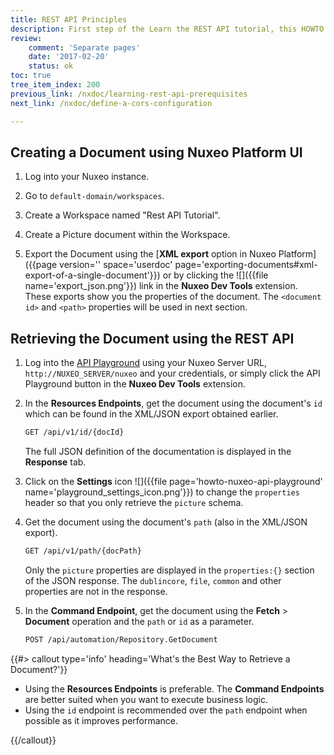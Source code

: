 ```yaml
---
title: REST API Principles
description: First step of the Learn the REST API tutorial, this HOWTO makes you practice some basic content management operations through the REST API.
review:
    comment: 'Separate pages'
    date: '2017-02-20'
    status: ok
toc: true
tree_item_index: 200
previous_link: /nxdoc/learning-rest-api-prerequisites
next_link: /nxdoc/define-a-cors-configuration

---
```


## Creating a Document using Nuxeo Platform UI

1.  Log into your Nuxeo instance.

2.  Go to `default-domain/workspaces`.

3.  Create a Workspace named "Rest API Tutorial".

4.  Create a Picture document within the Workspace.

5.  Export the Document using the [**XML export** option in Nuxeo Platform]({{page version='' space='userdoc' page='exporting-documents#xml-export-of-a-single-document'}}) or by clicking the ![]({{file name='export_json.png'}}) link in the **Nuxeo Dev Tools** extension.
    These exports show you the properties of the document. The `<document id>` and `<path>` properties will be used in next section.

## Retrieving the Document using the REST API

1.  Log into the [API Playground](http://nuxeo.github.io/api-playground/) using your Nuxeo Server URL, `http://NUXEO_SERVER/nuxeo` and your credentials, or simply click the API Playground button in the **Nuxeo Dev Tools** extension.

2.  In the **Resources Endpoints**, get the document using the document's `id` which can be found in the XML/JSON export obtained earlier.

    ```bash
    GET /api/v1/id/{docId}
    ```
    The full JSON definition of the documentation is displayed in the **Response** tab.

3.  Click on the **Settings** icon ![]({{file page='howto-nuxeo-api-playground' name='playground_settings_icon.png'}}) to change the `properties` header so that you only retrieve the `picture` schema.

4.  Get the document using the document's `path` (also in the XML/JSON export).

    ```bash
    GET /api/v1/path/{docPath}
    ```
    Only the `picture` properties are displayed in the `properties:{}` section of the JSON response. The `dublincore`, `file`, `common` and other properties are not in the response.

5.  In the **Command Endpoint**, get the document using the **Fetch** > **Document** operation and the `path` or `id` as a parameter.

    ```bash
    POST /api/automation/Repository.GetDocument
    ```

{{#> callout type='info' heading='What\'s the Best Way to Retrieve a Document?'}}

*   Using the **Resources Endpoints** is preferable. The **Command Endpoints** are better suited when you want to execute business logic.
*   Using the `id` endpoint is recommended over the `path` endpoint when possible as it improves performance.

{{/callout}}
